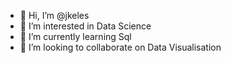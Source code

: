 - 👋 Hi, I’m @jkeles
- 👀 I’m interested in Data Science
- 🌱 I’m currently learning Sql
- 💞️ I’m looking to collaborate on Data Visualisation

<!---
jkeles/jkeles is a ✨ special ✨ repository because its `README.md` (this file) appears on your GitHub profile.
You can click the Preview link to take a look at your changes.
--->
